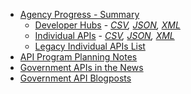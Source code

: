 
* [Agency Progress - Summary](https://github.com/18F/API-All-the-X/blob/gh-pages/_data/agency_progress.csv)
   * [Developer Hubs](http://18f.github.io/API-All-the-X/data/developer_hubs) - *[CSV](http://18f.github.io/API-All-the-X/data/developer_hubs.csv), [JSON](http://18f.github.io/API-All-the-X/data/developer_hubs.json), [XML](http://18f.github.io/API-All-the-X/data/developer_hubs.xml)*
   * [Individual APIs](http://18f.github.io/API-All-the-X/data/individual_apis) - *[CSV](http://18f.github.io/API-All-the-X/data/individual_apis.csv), [JSON](http://18f.github.io/API-All-the-X/data/individual_apis.json), [XML](http://18f.github.io/API-All-the-X/data/individual_apis.xml)*
   * [Legacy Individual APIs List](https://github.com/GSA/slash-developer-pages/blob/master/Loose_APIs.md)
* [API Program Planning Notes](https://github.com/18F/API-All-the-X/wiki/API-Program-Vision---Notes)
* [Government APIs in the News](http://18f.github.io/API-All-the-X/pages/gov_apis_in_the_news)
* [Government API Blogposts](http://18f.github.io/API-All-the-X/pages/government_api_blogposts)
